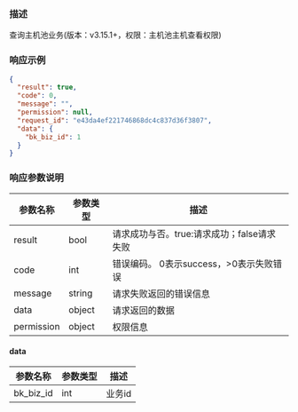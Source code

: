 ### 描述

查询主机池业务(版本：v3.15.1+，权限：主机池主机查看权限)

### 响应示例

```json
{
  "result": true,
  "code": 0,
  "message": "",
  "permission": null,
  "request_id": "e43da4ef221746868dc4c837d36f3807",
  "data": {
    "bk_biz_id": 1
  }
}
```

### 响应参数说明

| 参数名称       | 参数类型   | 描述                         |
|------------|--------|----------------------------|
| result     | bool   | 请求成功与否。true:请求成功；false请求失败 |
| code       | int    | 错误编码。 0表示success，>0表示失败错误  |
| message    | string | 请求失败返回的错误信息                |
| data       | object | 请求返回的数据                    |
| permission | object | 权限信息                       |

#### data

| 参数名称      | 参数类型 | 描述   |
|-----------|------|------|
| bk_biz_id | int  | 业务id |
